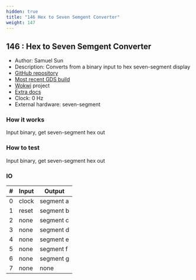 ```yaml
---
hidden: true
title: "146 Hex to Seven Semgent Converter"
weight: 147
---
```


## 146 : Hex to Seven Semgent Converter

* Author: Samuel Sun
* Description: Converts from a binary input to hex seven-segment display
* [GitHub repository](https://github.com/cmu-stuco-98154/f22-tt02-qilins)
* [Most recent GDS build](https://github.com/cmu-stuco-98154/f22-tt02-qilins/actions/runs/3600158864)
* [Wokwi](https://wokwi.com/projects/349519263900369490) project
* [Extra docs]()
* Clock: 0 Hz
* External hardware: seven-segment



### How it works

Input binary, get seven-segment hex out

### How to test

Input binary, get seven-segment hex out

### IO

| # | Input        | Output       |
|---|--------------|--------------|
| 0 | clock  | segment a |
| 1 | reset  | segment b |
| 2 | none  | segment c |
| 3 | none  | segment d |
| 4 | none  | segment e |
| 5 | none  | segment f |
| 6 | none  | segment g |
| 7 | none  | none |
